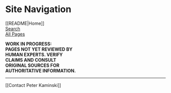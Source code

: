 # Site Navigation

[[README|Home]]  
[Search](/search.html)  
[All Pages](/all-pages.html)  

**WORK IN PROGRESS:  
PAGES NOT YET REVIEWED BY  
HUMAN EXPERTS. VERIFY  
CLAIMS AND CONSULT  
ORIGINAL SOURCES FOR  
AUTHORITATIVE INFORMATION.**

---

[[Contact Peter Kaminski]]  
